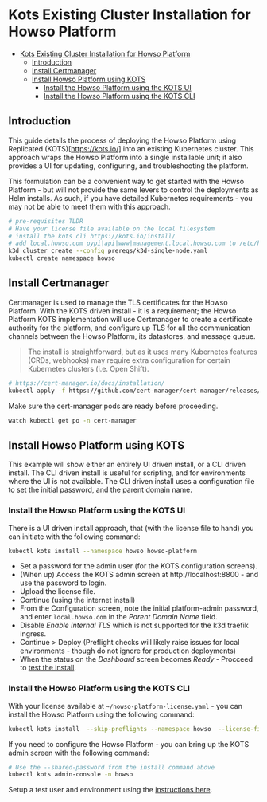 # Kots Existing Cluster Installation for Howso Platform 
- [Kots Existing Cluster Installation for Howso Platform](#kots-existing-cluster-installation-for-howso-platform)
  - [Introduction](#introduction)
  - [Install Certmanager](#install-certmanager)
  - [Install Howso Platform using KOTS](#install-howso-platform-using-kots)
    - [Install the Howso Platform using the KOTS UI](#install-the-howso-platform-using-the-kots-ui)
    - [Install the Howso Platform using the KOTS CLI](#install-the-howso-platform-using-the-kots-cli)


## Introduction
This guide details the process of deploying the Howso Platform using Replicated (KOTS)[https://kots.io/] into an existing Kubernetes cluster.  This approach wraps the Howso Platform into a single installable unit; it also provides a UI for updating, configuring, and troubleshooting the platform. 


This formulation can be a convenient way to get started with the Howso Platform - but will not provide the same levers to control the deployments as Helm installs.  As such, if you have detailed Kubernetes requirements - you may not be able to meet them with this approach. 


```sh
# pre-requisites TLDR
# Have your license file available on the local filesystem 
# install the kots cli https://kots.io/install/
# add local.howso.com pypi|api|www|management.local.howso.com to /etc/hosts 
k3d cluster create --config prereqs/k3d-single-node.yaml
kubectl create namespace howso
```

## Install Certmanager

Certmanager is used to manage the TLS certificates for the Howso Platform.  With the KOTS driven install - it is a requirement; the Howso Platform KOTS implementation will use Certmanager to create a certificate authority for the platform, and configure up TLS for all the communication channels between the Howso Platform, its datastores, and message queue. 

> The install is straightforward, but as it uses many Kubernetes features (CRDs, webhooks) may require extra configuration for certain Kubernetes clusters (i.e. Open Shift).  

```sh
# https://cert-manager.io/docs/installation/ 
kubectl apply -f https://github.com/cert-manager/cert-manager/releases/download/v1.13.3/cert-manager.yaml
```

Make sure the cert-manager pods are ready before proceeding.  
```sh
watch kubectl get po -n cert-manager
```

## Install Howso Platform using KOTS 

This example will show either an entirely UI driven install, or a CLI driven install.  The CLI driven install is useful for scripting, and for environments where the UI is not available.  The CLI driven install uses a configuration file to set the initial password, and the parent domain name.


### Install the Howso Platform using the KOTS UI

There is a UI driven install approach, that (with the license file to hand) you can initiate with the following command: 

```sh
kubectl kots install --namespace howso howso-platform
```

- Set a password for the admin user (for the KOTS configuration screens).  
- (When up) Access the KOTS admin screen at http://localhost:8800 - and use the password to login.
- Upload the license file.
- Continue (using the internet install)
- From the Configuration screen, note the initial platform-admin password, and enter `local.howso.com` in the _Parent Domain Name_ field.
- Disable _Enable Internal TLS_ which is not supported for the k3d traefik ingress.
- Continue > Deploy (Preflight checks will likely raise issues for local environments - though do not ignore for production deployments)
- When the status on the _Dashboard_ screen becomes _Ready_ - Procceed to [test the install](../common/README.md#login-to-the-howso-platform).


### Install the Howso Platform using the KOTS CLI

With your license available at `~/howso-platform-license.yaml` - you can install the Howso Platform using the following command:

```sh
kubectl kots install  --skip-preflights --namespace howso  --license-file  ~/howso-platform-license.yaml --shared-password kotspw --config-values kots-existing-cluster/manifests/kots-howso-platform.yaml howso-platform
```

If you need to configure the Howso Platform - you can bring up the KOTS admin screen with the following command:

```sh
# Use the --shared-password from the install command above
kubectl kots admin-console -n howso
```

Setup a test user and environment using the [instructions here](../common/README.md#login-to-the-howso-platform).